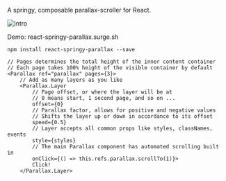 A springy, composable parallax-scroller for React.

![intro](intro.png)

Demo: react-springy-parallax.surge.sh

    npm install react-springy-parallax --save

    // Pages determines the total height of the inner content container
    // Each page takes 100% height of the visible container by default
    <Parallax ref="parallax" pages={3}>
        // Add as many layers as you like
        <Parallax.Layer
            // Page offset, or where the layer will be at
            // 0 means start, 1 second page, and so on ...
            offset={0}
            // Parallax factor, allows for positive and negative values
            // Shifts the layer up or down in accordance to its offset
            speed={0.5}
            // Layer accepts all common props like styles, classNames, events
            style={styles}
            // The main Parallax component has automated scrolling built in
            onClick={() => this.refs.parallax.scrollTo(1)}>
            Click!
        </Parallax.Layer>
